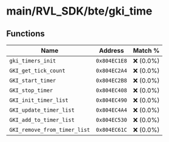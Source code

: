 # main/RVL_SDK/bte/gki_time

## Functions

| Name | Address | Match % |
|------|---------|---------|
| `gki_timers_init` | `0x804EC1E8` | :x: (0.0%) |
| `GKI_get_tick_count` | `0x804EC2A4` | :x: (0.0%) |
| `GKI_start_timer` | `0x804EC2B8` | :x: (0.0%) |
| `GKI_stop_timer` | `0x804EC408` | :x: (0.0%) |
| `GKI_init_timer_list` | `0x804EC490` | :x: (0.0%) |
| `GKI_update_timer_list` | `0x804EC4A4` | :x: (0.0%) |
| `GKI_add_to_timer_list` | `0x804EC530` | :x: (0.0%) |
| `GKI_remove_from_timer_list` | `0x804EC61C` | :x: (0.0%) |
